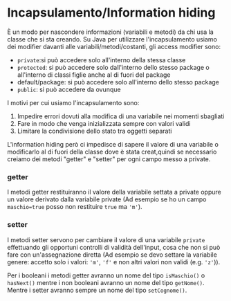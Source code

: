 # Incapsulamento/Information hiding
È un modo per nascondere informazioni (variabili e metodi) da chi usa la classe che si sta creando.
Su Java per utilizzare l'incapsulamento usiamo dei modifier davanti alle variabili/metodi/costanti, gli access modifier sono:
* `private`:si può accedere solo all'interno della stessa classe
* `protected`: si può accedere solo dall'interno dello stesso package o all'interno di classi figlie anche al di fuori del package
* default/package: si può accedere solo all'interno dello stesso package
* `public`: si può accedere da ovunque

I motivi per cui usiamo l'incapsulamento sono: 
1) Impedire errori dovuti alla modifica di una variabile nei momenti sbagliati
2) Fare in modo che venga inizializzata sempre con valori validi
3) Limitare la condivisione dello stato tra oggetti separati

L'information hiding però ci impedisce di sapere il valore di una variabile o modificarlo al di fuori della classe dove è stata creat,quindi se necessario creiamo dei metodi "getter" e "setter" per ogni campo messo a private.
### getter
I metodi getter restituiranno il valore della variabile settata a private oppure un valore derivato dalla variabile private 
(Ad esempio se ho un campo `maschio=true` posso non restituire `true` ma `'m'`).
### setter
I metodi setter servono per cambiare il valore di una variabile `private` effettuando gli opportuni controlli di validità dell'input,
cosa che non si può fare con un'assegnazione diretta
(Ad esempio se devo settare la variabile genere: accetto solo i valori: `'m'`, `'f'` e non altri valori non validi (e.g. `'z'`)).

Per i booleani i metodi getter avranno un nome del tipo `isMaschio()` o `hasNext()` mentre i non booleani avranno un nome del tipo 
`getNome()`. Mentre i setter avranno sempre un nome del tipo `setCognome()`.